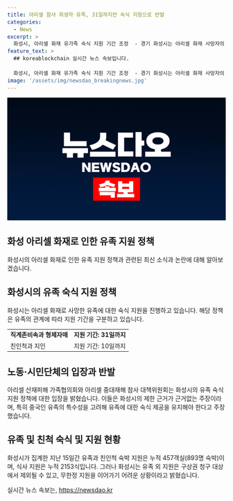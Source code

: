 ```yaml
---
title: 아리셀 참사 희생자 유족, 31일까지만 숙식 지원으로 반발
categories:
  - News
excerpt: >
  화성시, 아리셀 화재 유가족 숙식 지원 기간 조정  - 경기 화성시는 아리셀 화재 사망자의 유가족에 대한 숙식 지원 기간을 정한 것으로 나타났다. 직계존비속과 형제자매는 31일까지, 친인척과 지인은 10일까지만 지원을 받을 수 있다. 화성시는 유가족과의 협의가 원활하지 않아 결정했다고 밝혔으며, 이에 대해 노동·시민단체는 반발하고 있다. 노동시민사회단체는 유가족에 대한 숙식 제공을 문제 해결 시까지 유지하도록 요구했다. 현재 화성시가 소통 중인 피해자 가족은 23가족 128명으로 파악되었으며, 화성시는 이들에 대해 숙식 및 식사 비용을 부담하고 있다.
feature_text: >
  ## koreablockchain 실시간 뉴스 속보입니다.

  화성시, 아리셀 화재 유가족 숙식 지원 기간 조정  - 경기 화성시는 아리셀 화재 사망자의 유가족에 대한 숙식 지원 기간을 정한 것으로 나타났다. 직계존비속과 형제자매는 31일까지, 친인척과 지인은 10일까지만 지원을 받을 수 있다. 화성시는 유가족과의 협의가 원활하지 않아 결정했다고 밝혔으며, 이에 대해 노동·시민단체는 반발하고 있다. 노동시민사회단체는 유가족에 대한 숙식 제공을 문제 해결 시까지 유지하도록 요구했다. 현재 화성시가 소통 중인 피해자 가족은 23가족 128명으로 파악되었으며, 화성시는 이들에 대해 숙식 및 식사 비용을 부담하고 있다.
image: '/assets/img/newsdao_breakingnews.jpg'
---
```


<p><img src="/assets/img/newsdao_breakingnews.jpg" alt="koreablockchain 속보" /></p>

<h2 data-ke-size="size26">화성 아리셀 화재로 인한 유족 지원 정책</h2>

<p data-ke-size="size16">화성시의 아리셀 화재로 인한 유족 지원 정책과 관련된 최신 소식과 논란에 대해 알아보겠습니다.</p>

<h2>화성시의 유족 숙식 지원 정책</h2>

<p data-ke-size="size16">화성시는 아리셀 화재로 사망한 유족에 대한 숙식 지원을 진행하고 있습니다. 해당 정책은 유족의 관계에 따라 지원 기간을 구분하고 있습니다.</p>

<table>
  <tr>
    <td><b>직계존비속과 형제자매</b></td>
    <td><b>지원 기간: 31일까지</b></td>
  </tr>
  <tr>
    <td>친인척과 지인</td>
    <td>지원 기간: 10일까지</td>
  </tr>
</table>

<h2>노동·시민단체의 입장과 반발</h2>

<p data-ke-size="size16">아리셀 산재피해 가족협의회와 아리셀 중대재해 참사 대책위원회는 화성시의 유족 숙식 지원 정책에 대한 입장을 밝혔습니다. 이들은 화성시의 제한 근거가 근거없는 주장이라며, 특히 중국인 유족의 특수성을 고려해 유족에 대한 숙식 제공을 유지해야 한다고 주장했습니다.</p>

<h2>유족 및 친척 숙식 및 지원 현황</h2>

<p data-ke-size="size16">화성시가 집계한 지난 15일간 유족과 친인척 숙박 지원은 누적 457객실(893명 숙박)이며, 식사 지원은 누적 2153식입니다. 그러나 화성시는 유족 외 지원은 구상권 청구 대상에서 제외될 수 있고, 무한정 지원을 이어가기 어려운 상황이라고 밝혔습니다.</p>
실시간 뉴스 속보는, <a href="https://newsdao.kr" rel="dofollow">https://newsdao.kr</a>


